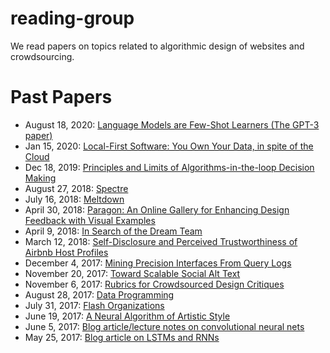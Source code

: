 # reading-group
We read papers on topics related to algorithmic design of websites and
crowdsourcing.

# Past Papers
* August 18, 2020: [Language Models are Few-Shot Learners (The GPT-3 paper)](gpt3.md)
* Jan 15, 2020: [Local-First Software:
You Own Your Data, in spite of the Cloud](local-first.md)
* Dec 18, 2019: [Principles and Limits of Algorithms-in-the-loop Decision Making](principles-and-limits-of-algorithms-in-the-loop-decision-making.md)
* August 27, 2018: [Spectre](spectre.md)
* July 16, 2018: [Meltdown](meltdown.md)
* April 30, 2018: [Paragon: An Online Gallery for Enhancing Design Feedback with Visual Examples](paragon-enhancing-design-feedback-with-visual-examples.md)
* April 9, 2018: [In Search of the Dream Team](dream-team-bandits.md)
* March 12, 2018: [Self-Disclosure and Perceived Trustworthiness of Airbnb Host Profiles](perceived-trustworthiness.md)
* December 4, 2017: [Mining Precision Interfaces From Query Logs](precision-interfaces.md)
* November 20, 2017: [Toward Scalable Social Alt Text](scalable-alt-text.md)
* November 6, 2017: [Rubrics for Crowdsourced Design Critiques](rubrics-crowdsourced-critiques.md)
* August 28, 2017: [Data Programming](data-programming-snorkel.md)
* July 31, 2017: [Flash Organizations](flash-organizations.md)
* June 19, 2017: [A Neural Algorithm of Artistic Style](style-transfer.md)
* June 5, 2017: [Blog article/lecture notes on convolutional neural nets](convolutional-neural-nets.md)
* May 25, 2017: [Blog article on LSTMs and RNNs](lstm-rnn.md)
